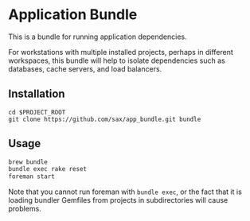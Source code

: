Application Bundle
==================

This is a bundle for running application dependencies.

For workstations with multiple installed projects, perhaps in different workspaces,
this bundle will help to isolate dependencies such as databases, cache servers,
and load balancers.

## Installation

```
cd $PROJECT_ROOT
git clone https://github.com/sax/app_bundle.git bundle
```

## Usage

```bash
brew bundle
bundle exec rake reset
foreman start
```

Note that you cannot run foreman with `bundle exec`, or the fact that it is loading bundler Gemfiles from projects in subdirectories
will cause problems.

